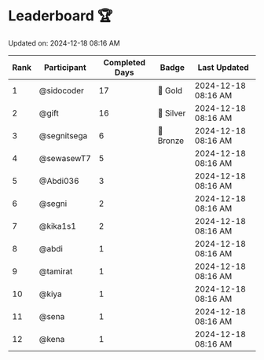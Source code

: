 # Leaderboard 🏆

Updated on: 2024-12-18 08:16 AM

| Rank | Participant       | Completed Days | Badge      | Last Updated         |
|------|-------------------|----------------|------------|----------------------|
| 1    | @sidocoder        | 17             | 🏅 Gold     | 2024-12-18 08:16 AM |
| 2    | @gift             | 16             | 🥈 Silver   | 2024-12-18 08:16 AM |
| 3    | @segnitsega       | 6              | 🥉 Bronze   | 2024-12-18 08:16 AM |
| 4    | @sewasewT7        | 5              |            | 2024-12-18 08:16 AM |
| 5    | @Abdi036          | 3              |            | 2024-12-18 08:16 AM |
| 6    | @segni            | 2              |            | 2024-12-18 08:16 AM |
| 7    | @kika1s1          | 2              |            | 2024-12-18 08:16 AM |
| 8    | @abdi             | 1              |            | 2024-12-18 08:16 AM |
| 9    | @tamirat          | 1              |            | 2024-12-18 08:16 AM |
| 10   | @kiya             | 1              |            | 2024-12-18 08:16 AM |
| 11   | @sena             | 1              |            | 2024-12-18 08:16 AM |
| 12   | @kena             | 1              |            | 2024-12-18 08:16 AM |
